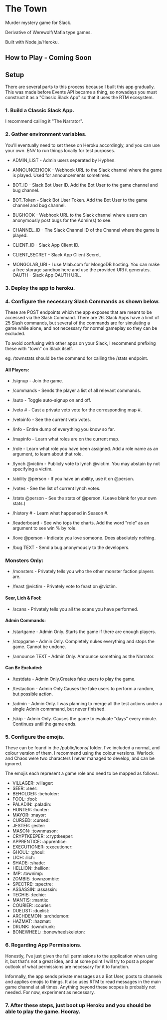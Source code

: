 # The Town

Murder mystery game for Slack. 

Derivative of Werewolf/Mafia type games.

Built with Node.js/Heroku.

## How to Play - Coming Soon

## Setup

There are several parts to this process because I built this app gradually. This was made before Events API became a thing, so nowadays you must construct it as a "Classic Slack App" so that it uses the RTM ecosystem.

### 1. Build a Classic Slack App. 

I recommend calling it "The Narrator".

### 2. Gather environment variables.

You'll eventually need to set these on Heroku accordingly, and you can use your own .ENV to run things locally for test purposes.

* ADMIN_LIST - Admin users seperated by Hyphen.

* ANNOUNCEHOOK - Webhook URL to the Slack channel where the game is played. Used for announcements sometimes.

* BOT_ID - Slack Bot User ID. Add the Bot User to the game channel and bug channel.

* BOT_Token - Slack Bot User Token. Add the Bot User to the game channel and bug channel.

* BUGHOOK - Webhook URL to the Slack channel where users can anonymously post bugs for the Admin(s) to see.

* CHANNEL_ID - The Slack Channel ID of the Channel where the game is played.

* CLIENT_ID - Slack App Client ID.

* CLIENT_SECRET - Slack App Client Secret.

* MONGOLAB_URI - I use Mlab.com for MongoDB hosting. You can make a free storage sandbox here and use the provided URI it generates.
OAUTH - Slack App OAUTH URL.

### 3. Deploy the app to heroku.

### 4. Configure the necessary Slash Commands as shown below. 

These are POST endpoints which the app exposes that are meant to be accessed via the Slash Command. There are 26. Slack Apps have a limit of 25 Slash commands, but several of the commands are for simulating a game while alone, and not necessary for normal gameplay so they can be excluded.

To avoid confusing with other apps on your Slack, I recommend prefixing these with "town" on Slack itself. 

eg. /townstats should be the command for calling the /stats endpoint.

#### All Players: 

* /signup - Join the game.

* /commands - Sends the player a list of all relevant commands.

* /auto - Toggle auto-signup on and off.

* /veto # - Cast a private veto vote for the corresponding map #.

* /vetoinfo - See the current veto votes.

* /info - Entire dump of everything you know so far.

* /mapinfo - Learn what roles are on the current map.

* /role - Learn what role you have been assigned. Add a role name as an argument, to learn about that role.

* /lynch @victim - Publicly vote to lynch @victim. You may abstain by not specifying a victim.

* /ability @person - If you have an ability, use it on @person.

* /votes - See the list of current lynch votes.

* /stats @person - See the stats of @person. (Leave blank for your own stats.)

* /history # - Learn what happened in Season #.

* /leaderboard - See who tops the charts. Add the word "role" as an argument to see win % by role.

* /love @person - Indicate you love someone. Does absolutely nothing.

* /bug TEXT - Send a bug anonymously to the developers.

### Monsters Only:

* /monsters - Privately tells you who the other monster faction players are.

* /feast @victim - Privately vote to feast on @victim.

#### Seer, Lich & Fool:

* /scans - Privately tells you all the scans you have performed.

#### Admin Commands:

* /startgame - Admin Only. Starts the game if there are enough players.

* /stopgame - Admin Only. Completely nukes everything and stops the game. Cannot be undone.

* /announce TEXT - Admin Only. Announce something as the Narrator.

#### Can Be Excluded:

* /testdata - Admin Only.Creates fake users to play the game. 

* /testaction - Admin Only.Causes the fake users to perform a random, but possible action.

* /admin - Admin Only. I was planning to merge all the test actions under a single Admin commmand, but never finished.

* /skip - Admin Only. Causes the game to evaluate "days" every minute. Continues until the game ends. 

### 5. Configure the emojis. 

These can be found in the /public/icons/ folder. I've included a normal, and colour version of them. I recommend using the colour versions. Warlock and Chaos were two characters I never managed to develop, and can be ignored.

The emojis each represent a game role and need to be mapped as follows:
* VILLAGER: :villager:
* SEER: :seer:
* BEHOLDER: :beholder:
* FOOL: :fool:
* PALADIN: :paladin:
* HUNTER: :hunter:
* MAYOR: :mayor:
* CURSED: :cursed:
* JESTER: :jester:
* MASON: :townmason:
* CRYPTKEEPER: :cryptkeeper:
* APPRENTICE: :apprentice:
* EXECUTIONER: :executioner:
* GHOUL: :ghoul:
* LICH: :lich:
* SHADE: :shade:
* HELLION: :hellion:
* IMP: :townimp:
* ZOMBIE: :townzombie:
* SPECTRE: :spectre:
* ASSASSIN: :assassin:
* TECHIE: :techie:
* MANTIS: :mantis:
* COURIER: :courier:
* DUELIST: :duelist:
* ARCHDEMON: :archdemon:
* HAZMAT: :hazmat:
* DRUNK: :towndrunk:
* BONEWHEEL: :bonewheelskeleton:

### 6. Regarding App Permissions. 

Honestly, I've just given the full permissions to the application when using it, but that's not a great idea, and at some point I will try to post a proper outlook of what permissions are necessary for it to function. 

Informally, the app sends private messages as a Bot User, posts to channels and applies emojis to things. It also uses RTM to read messages in the main game channel at all times. Anything beyond these scopes is probably not needed. For now, experiment as necessary.

### 7. After these steps, just boot up Heroku and you should be able to play the game. Hooray.

